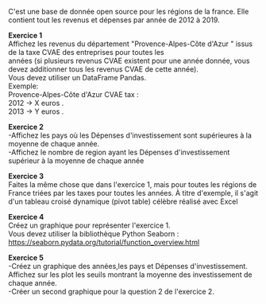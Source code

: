 C'est une base de donnée open source pour les régions de la france. Elle contient tout les revenus et dépenses par année de 2012 à 2019.

**Exercice 1** \
Affichez les revenus du département "Provence-Alpes-Côte d'Azur " issus de la taxe CVAE des entreprises pour toutes les \
années (si plusieurs revenus CVAE existent pour une année donnée, vous devez additionner tous les revenus CVAE de 
cette année).\
Vous devez utiliser un DataFrame Pandas.
\
Exemple:\
Provence-Alpes-Côte d'Azur  CVAE tax :\
2012 -> X euros .\
2013 -> Y euros .

**Exercice 2**\
-Affichez les pays où les Dépenses d'investissement sont supérieures à la moyenne de chaque année.\
-Affichez le nombre de region ayant les Dépenses d'investissement supérieur à la moyenne de chaque année

**Exercice 3** \
Faites la même chose que dans l'exercice 1, mais pour toutes les régions de France triées par les taxes pour  toutes  les années. À titre d'exemple, il s'agit d'un tableau croisé dynamique (pivot table) célèbre réalisé avec Excel

**Exercice 4**\
Créez un graphique pour représenter l'exercice 1.\
Vous devez utiliser la bibliothèque Python Seaborn : https://seaborn.pydata.org/tutorial/function_overview.html

**Exercice 5**\
-Créez un graphique des années,les pays et Dépenses d'investissement. Affichez sur les plot les seuils montrant la moyenne des investissement de chaque année.\
-Créer un second graphique pour la question 2 de l'exercice 2.